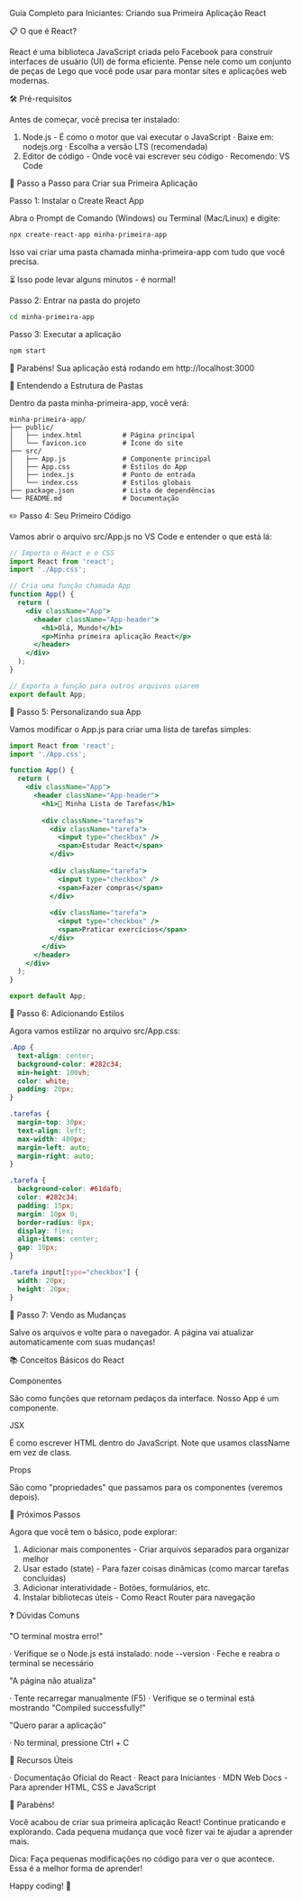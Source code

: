 Guia Completo para Iniciantes: Criando sua Primeira Aplicação React

📋 O que é React?

React é uma biblioteca JavaScript criada pelo Facebook para construir interfaces de usuário (UI) de forma eficiente. Pense nele como um conjunto de peças de Lego que você pode usar para montar sites e aplicações web modernas.

🛠️ Pré-requisitos

Antes de começar, você precisa ter instalado:

1. Node.js - É como o motor que vai executar o JavaScript
   · Baixe em: nodejs.org
   · Escolha a versão LTS (recomendada)
2. Editor de código - Onde você vai escrever seu código
   · Recomendo: VS Code

🚀 Passo a Passo para Criar sua Primeira Aplicação

Passo 1: Instalar o Create React App

Abra o Prompt de Comando (Windows) ou Terminal (Mac/Linux) e digite:

```bash
npx create-react-app minha-primeira-app
```

Isso vai criar uma pasta chamada minha-primeira-app com tudo que você precisa.

⏳ Isso pode levar alguns minutos - é normal!

Passo 2: Entrar na pasta do projeto

```bash
cd minha-primeira-app
```

Passo 3: Executar a aplicação

```bash
npm start
```

🎉 Parabéns! Sua aplicação está rodando em http://localhost:3000

📁 Entendendo a Estrutura de Pastas

Dentro da pasta minha-primeira-app, você verá:

```
minha-primeira-app/
├── public/
│   ├── index.html          # Página principal
│   └── favicon.ico         # Ícone do site
├── src/
│   ├── App.js              # Componente principal
│   ├── App.css             # Estilos do App
│   ├── index.js            # Ponto de entrada
│   └── index.css           # Estilos globais
├── package.json            # Lista de dependências
└── README.md               # Documentação
```

✏️ Passo 4: Seu Primeiro Código

Vamos abrir o arquivo src/App.js no VS Code e entender o que está lá:

```jsx
// Importa o React e o CSS
import React from 'react';
import './App.css';

// Cria uma função chamada App
function App() {
  return (
    <div className="App">
      <header className="App-header">
        <h1>Olá, Mundo!</h1>
        <p>Minha primeira aplicação React</p>
      </header>
    </div>
  );
}

// Exporta a função para outros arquivos usarem
export default App;
```

🎨 Passo 5: Personalizando sua App

Vamos modificar o App.js para criar uma lista de tarefas simples:

```jsx
import React from 'react';
import './App.css';

function App() {
  return (
    <div className="App">
      <header className="App-header">
        <h1>📝 Minha Lista de Tarefas</h1>
        
        <div className="tarefas">
          <div className="tarefa">
            <input type="checkbox" />
            <span>Estudar React</span>
          </div>
          
          <div className="tarefa">
            <input type="checkbox" />
            <span>Fazer compras</span>
          </div>
          
          <div className="tarefa">
            <input type="checkbox" />
            <span>Praticar exercícios</span>
          </div>
        </div>
      </header>
    </div>
  );
}

export default App;
```

🎨 Passo 6: Adicionando Estilos

Agora vamos estilizar no arquivo src/App.css:

```css
.App {
  text-align: center;
  background-color: #282c34;
  min-height: 100vh;
  color: white;
  padding: 20px;
}

.tarefas {
  margin-top: 30px;
  text-align: left;
  max-width: 400px;
  margin-left: auto;
  margin-right: auto;
}

.tarefa {
  background-color: #61dafb;
  color: #282c34;
  padding: 15px;
  margin: 10px 0;
  border-radius: 8px;
  display: flex;
  align-items: center;
  gap: 10px;
}

.tarefa input[type="checkbox"] {
  width: 20px;
  height: 20px;
}
```

🔄 Passo 7: Vendo as Mudanças

Salve os arquivos e volte para o navegador. A página vai atualizar automaticamente com suas mudanças!

📚 Conceitos Básicos do React

Componentes

São como funções que retornam pedaços da interface. Nosso App é um componente.

JSX

É como escrever HTML dentro do JavaScript. Note que usamos className em vez de class.

Props

São como "propriedades" que passamos para os componentes (veremos depois).

🚀 Próximos Passos

Agora que você tem o básico, pode explorar:

1. Adicionar mais componentes - Criar arquivos separados para organizar melhor
2. Usar estado (state) - Para fazer coisas dinâmicas (como marcar tarefas concluídas)
3. Adicionar interatividade - Botões, formulários, etc.
4. Instalar bibliotecas úteis - Como React Router para navegação

❓ Dúvidas Comuns

"O terminal mostra erro!"

· Verifique se o Node.js está instalado: node --version
· Feche e reabra o terminal se necessário

"A página não atualiza"

· Tente recarregar manualmente (F5)
· Verifique se o terminal está mostrando "Compiled successfully!"

"Quero parar a aplicação"

· No terminal, pressione Ctrl + C

📖 Recursos Úteis

· Documentação Oficial do React
· React para Iniciantes
· MDN Web Docs - Para aprender HTML, CSS e JavaScript

🎉 Parabéns!

Você acabou de criar sua primeira aplicação React! Continue praticando e explorando. Cada pequena mudança que você fizer vai te ajudar a aprender mais.

Dica: Faça pequenas modificações no código para ver o que acontece. Essa é a melhor forma de aprender!

Happy coding! 🚀